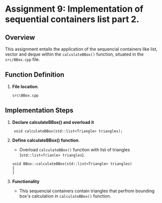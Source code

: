 # Assignment 9: Implementation of sequential containers list part 2.
 
## Overview
 
This assignment entails the application of the sequencial containers like list, vector and deque within the `calculateBBox()` function, situated in the `src/BBox.cpp` file. 
 
## Function Definition
 
1. **File location**.
 
    `src\BBox.cpp`


## Implementation Steps

1. **Declare calculateBBox() and overload it**
```
    void calculateBBox(std::list<Triangle> triangles);
```
 
2. **Define calculateBBox() function**.
    - Overload `calculateBBox()` function with list of triangles (`std::list<Trianle> triangles`).
    ```
    void BBox::calculateBBox(std::list<Triangle> triangles)
    {
    }
    ```

3. **Functionality**
    - This sequencial containers contain triangles that perfrom bounding box's calculation in `calculateBBox()`
    function.